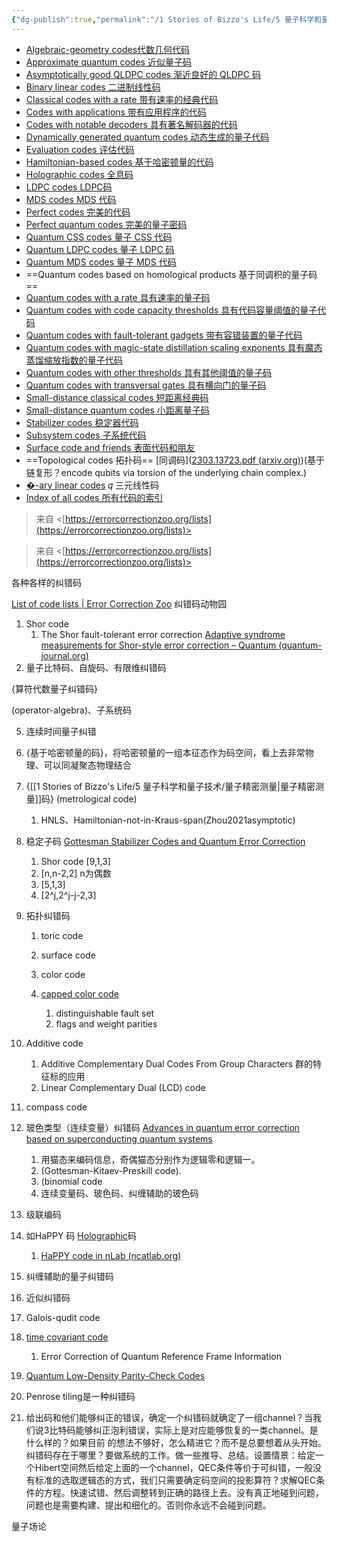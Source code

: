 ```yaml
---
{"dg-publish":true,"permalink":"/1 Stories of Bizzo's Life/5 量子科学和量子技术/码的组织/","tags":["量子纠错"]}
---
```



- [Algebraic-geometry codes代数几何代码](https://errorcorrectionzoo.org/list/ag)
- [Approximate quantum codes 近似量子码](https://errorcorrectionzoo.org/list/approximate_qecc)
- [Asymptotically good QLDPC codes 渐近良好的 QLDPC 码](https://errorcorrectionzoo.org/list/good_qldpc)
- [Binary linear codes 二进制线性码](https://errorcorrectionzoo.org/list/binary_linear)
- [Classical codes with a rate 带有速率的经典代码](https://errorcorrectionzoo.org/list/classical_with_rate)
- [Codes with applications 带有应用程序的代码](https://errorcorrectionzoo.org/list/realizations)
- [Codes with notable decoders 具有著名解码器的代码](https://errorcorrectionzoo.org/list/decoders)
- [Dynamically generated quantum codes 动态生成的量子代码](https://errorcorrectionzoo.org/list/dynamic_gen)
- [Evaluation codes 评估代码](https://errorcorrectionzoo.org/list/evaluation)
- [Hamiltonian-based codes 基于哈密顿量的代码](https://errorcorrectionzoo.org/list/hamiltonian)
- [Holographic codes 全息码](https://errorcorrectionzoo.org/list/holographic)
- [LDPC codes LDPC码](https://errorcorrectionzoo.org/list/ldpc)
- [MDS codes MDS 代码](https://errorcorrectionzoo.org/list/mds)
- [Perfect codes 完美的代码](https://errorcorrectionzoo.org/list/perfect)
- [Perfect quantum codes 完美的量子密码](https://errorcorrectionzoo.org/list/quantum_perfect)
- [Quantum CSS codes 量子 CSS 代码](https://errorcorrectionzoo.org/list/css)
- [Quantum LDPC codes 量子 LDPC 码](https://errorcorrectionzoo.org/list/qldpc)
- [Quantum MDS codes 量子 MDS 代码](https://errorcorrectionzoo.org/list/quantum_mds)
- ==Quantum codes based on homological products 基于同调积的量子码==
- [Quantum codes with a rate 具有速率的量子码](https://errorcorrectionzoo.org/list/quantum_with_rate)
- [Quantum codes with code capacity thresholds 具有代码容量阈值的量子代码](https://errorcorrectionzoo.org/list/quantum_code_cap_threshold)
- [Quantum codes with fault-tolerant gadgets 带有容错装置的量子代码](https://errorcorrectionzoo.org/list/quantum_fault_tolerance)
- [Quantum codes with magic-state distillation scaling exponents 具有魔态蒸馏缩放指数的量子代码](https://errorcorrectionzoo.org/list/quantum_magic)
- [Quantum codes with other thresholds 具有其他阈值的量子码](https://errorcorrectionzoo.org/list/quantum_threshold)
- [Quantum codes with transversal gates 具有横向门的量子码](https://errorcorrectionzoo.org/list/quantum_transversal)
- [Small-distance classical codes 短距离经典码](https://errorcorrectionzoo.org/list/small)
- [Small-distance quantum codes 小距离量子码](https://errorcorrectionzoo.org/list/small_quantum)
- [Stabilizer codes 稳定器代码](https://errorcorrectionzoo.org/list/stabilizer)
- [Subsystem codes 子系统代码](https://errorcorrectionzoo.org/list/subsystem)
- [Surface code and friends 表面代码和朋友](https://errorcorrectionzoo.org/list/quantum_surface)
- ==Topological codes 拓扑码== [同调码]([2303.13723.pdf (arxiv.org)](https://arxiv.org/pdf/2303.13723.pdf))(基于链复形？encode qubits via torsion of the underlying chain complex.)
- [�-ary linear codes](https://errorcorrectionzoo.org/list/q-ary_linear) 𝑞 三元线性码
- [Index of all codes 所有代码的索引](https://errorcorrectionzoo.org/all)
  
> 来自 <[https://errorcorrectionzoo.org/lists](https://errorcorrectionzoo.org/lists)>  

  
> 来自 <[https://errorcorrectionzoo.org/lists](https://errorcorrectionzoo.org/lists)>  

各种各样的纠错码

[List of code lists | Error Correction Zoo](https://errorcorrectionzoo.org/lists) 纠错码动物园

1. Shor code
    1. The Shor fault-tolerant error correction [Adaptive syndrome measurements for Shor-style error correction – Quantum (quantum-journal.org)](https://quantum-journal.org/papers/q-2023-08-08-1075/)
2. 量子比特码、自旋码、有限维纠错码

{算符代数量子纠错码}

(operator-algebra)、子系统码

5. 连续时间量子纠错
6. {基于哈密顿量的码}，将哈密顿量的一组本征态作为码空间，看上去非常物理、可以同凝聚态物理结合
7. {[[1 Stories of Bizzo's Life/5 量子科学和量子技术/量子精密测量\|量子精密测量]]码} (metrological code)
    1. HNLS、Hamiltonian-not-in-Kraus-span(Zhou2021asymptotic)
9. 稳定子码 [Gottesman Stabilizer Codes and Quantum Error Correction](https://arxiv.org/abs/quant-ph/9705052v1)
    1. Shor code [9,1,3]
    2. [n,n-2,2] n为偶数
    3. [5,1,3]
    4. [2^j,2^j-j-2,3]
10. 拓扑纠错码
    1. toric code
    2. surface code
    3. color code
    4. [capped color code](http://dx.doi.org/10.1103/PRXQuantum.3.030322)
        
        1. distinguishable fault set
        2. flags and weight parities
11. Additive code
    
    1. Additive Complementary Dual Codes From Group Characters 群的特征标的应用
    2. Linear Complementary Dual (LCD) code
12. compass code
13. 玻色类型（连续变量）纠错码 [Advances in quantum error correction based on superconducting quantum systems](https://wulixb.iphy.ac.cn/pdf-content/10.7498/aps.71.20221824.pdf)
    
    1. 用猫态来编码信息，奇偶猫态分别作为逻辑零和逻辑一。
    2. (Gottesman-Kitaev-Preskill code).
    3. (binomial code
    4. 连续变量码、玻色码、纠缠辅助的玻色码
14. 级联编码
15. 如HaPPY 码 [Holographic](file:///D:\%5bphilein%5d\物理\Holographic%20quantum%20error-correcting%20codes%20toy.pdf)码
    1. [HaPPY code in nLab (ncatlab.org)](https://ncatlab.org/nlab/show/HaPPY+code#:~:text=The%20hyperbolic%20pentagon%20code%20or,in%20the%20AdS%2FCFT%20correspondence.)
16. 纠缠辅助的量子纠错码
17. 近似纠错码
18. Galois-qudit code
19. [time covariant code](https://errorcorrectionzoo.org/c/covariant)
    1. Error Correction of Quantum Reference Frame Information
20. [Quantum Low-Density Parity-Check Codes](http://dx.doi.org/10.1103/PRXQuantum.2.040101)
21. Penrose tiling是一种纠错码


1. 给出码和他们能够纠正的错误，确定一个纠错码就确定了一组channel？当我们说3比特码能够纠正泡利错误，实际上是对应能够恢复的一类channel。是什么样的？如果目前 的想法不够好，怎么精进它？而不是总要想着从头开始。纠错码存在于哪里？要做系统的工作。做一些推导、总结。设置情景：给定一个Hibert空间然后给定上面的一个channel，QEC条件等价于可纠错，一般没有标准的选取逻辑态的方式，我们只需要确定码空间的投影算符？求解QEC条件的方程。快速试错、然后调整转到正确的路径上去。没有真正地碰到问题，问题也是需要构建、提出和细化的。否则你永远不会碰到问题。

量子场论